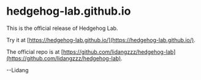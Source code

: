 # hedgehog-lab.github.io

This is the official release of Hedgehog Lab. 

Try it at [https://hedgehog-lab.github.io/](https://hedgehog-lab.github.io/).

The official repo is at [https://github.com/lidangzzz/hedgehog-lab](https://github.com/lidangzzz/hedgehog-lab).

--Lidang
